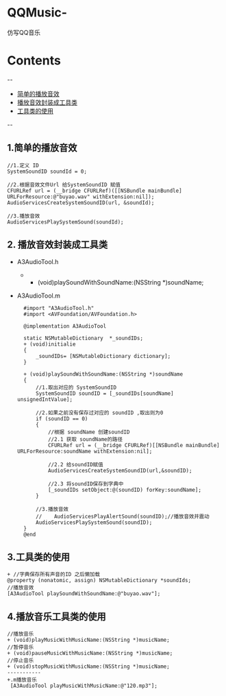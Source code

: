 # QQMusic-
仿写QQ音乐
# Contents
--
 + [简单的播放音效](#1)  
 + [播放音效封装成工具类](#2) 
 + [工具类的使用](#3)

--
## <a id ="1"></a>1.简单的播放音效
	//1.定义 ID
    SystemSoundID soundId = 0;
    
    //2.根据音效文件Url 给SystemSoundID 赋值
    CFURLRef url = (__bridge CFURLRef)([[NSBundle mainBundle] URLForResource:@"buyao.wav" withExtension:nil]);
    AudioServicesCreateSystemSoundID(url, &soundId);
    
    //3.播放音效
    AudioServicesPlaySystemSound(soundId);
    
## <a id ="2"></a>2. 播放音效封装成工具类
+ A3AudioTool.h
	+ + (void)playSoundWithSoundName:(NSString *)soundName;
+ A3AudioTool.m
			
		#import "A3AudioTool.h"
		#import <AVFoundation/AVFoundation.h>

		@implementation A3AudioTool

		static NSMutableDictionary  *_soundIDs;
		+ (void)initialie
		{
		    _soundIDs= [NSMutableDictionary dictionary];
		}

		+ (void)playSoundWithSoundName:(NSString *)soundName
		{
		    //1.取出对应的 SystemSoundID
		    SystemSoundID soundID = [_soundIDs[soundName] unsignedIntValue];
		   
		    //2.如果之前没有保存过对应的 soundID ,取出则为0
		    if (soundID == 0)
		    {
		        //根据 soundName 创建soundID
		        //2.1 获取 soundName的路径
		        CFURLRef url = (__bridge CFURLRef)[[NSBundle mainBundle] URLForResource:soundName withExtension:nil];
		        
		        //2.2 给soundID赋值
		        AudioServicesCreateSystemSoundID(url,&soundID);
		        
		        //2.3 将soundID保存到字典中
		        [_soundIDs setObject:@(soundID) forKey:soundName];
		    }
		    
		    //3.播放音效
		    //    AudioServicesPlayAlertSound(soundID);//播放音效并震动
		    AudioServicesPlaySystemSound(soundID);
		}
		@end
		
		
## <a id = "3"></a> 3.工具类的使用
	+ //字典保存所有声音的ID 之后懒加载
	@property (nonatomic, assign) NSMutableDictionary *soundIds;
	//播放音效
	[A3AudioTool playSoundWithSoundName:@"buyao.wav"];
## <a></a>4.播放音乐工具类的使用
	//播放音乐
	+ (void)playMusicWithMusicName:(NSString *)musicName;
	//暂停音乐
	+ (void)pauseMusicWithMusicName:(NSString *)musicName;
	//停止音乐
	+ (void)stopMusicWithMusicName:(NSString *)musicName;
	-----------
	+.m播放音乐 
	 [A3AudioTool playMusicWithMusicName:@"120.mp3"];
